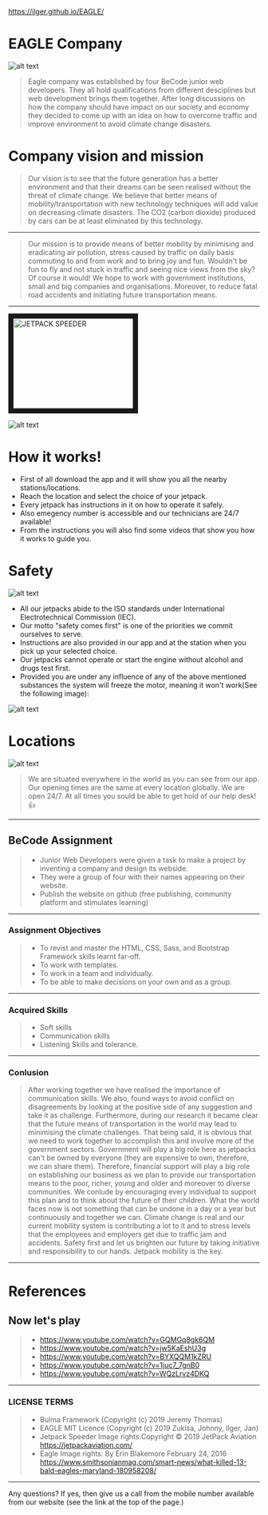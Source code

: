 https://ilger.github.io/EAGLE/

# EAGLE Company
![alt text](https://github.com/ZukisaNante/EAGLE/blob/master/assets/img/eagle.jpg "The Future")

> Eagle company was established by four BeCode junior web developers.
> They all hold qualifications from different desciplines but web development brings them together.
> After long discussions on how the company should have impact on our society and economy they decided to come up with an idea on how to overcome traffic and improve environment to avoid climate change disasters.

# Company vision and mission

 > Our vision is to see that the future generation has a better environment and that their dreams can be seen realised   without the  threat of climate change. We believe that better means of mobility/transportation with new technology techniques will add value on decreasing climate disasters. The CO2 (carbon dioxide) produced by cars can be at least eliminated by this technology.
  ---
> Our mission is to provide means of better mobility by minimising and eradicating air pollution, stress caused by traffic on daily basis commuting to and from work and to bring joy and fun. Wouldn't be fun to fly and not stuck in traffic and seeing nice views from the sky? Of course it would! We hope to work with government institutions, small and big companies and organisations. Moreover, to reduce fatal road accidents and initiating future transportation means.
---
<a href="https://www.youtube.com/watch?v=0BgbPilrsyw=JETPACK SPEEDER
" target=""><img src="https://www.youtube.com/watch?v=URgznwTph6M" 
alt="JETPACK SPEEDER" width="240" height="180" border="10" /></a>

![alt text](https://github.com/ZukisaNante/EAGLE/blob/master/assets/img/bike.jpeg "The Future")

# How it works!

- First of all download the app and it will show you all the nearby stations/locations.
- Reach the location and select the choice of your jetpack.
- Every jetpack has instructions in it on how to operate it safely.
- Also emegency number is accessible and our technicians are 24/7 available!
- From the instructions you will also find some videos that show you how it works to guide you.

# Safety

![alt text](https://github.com/ZukisaNante/EAGLE/blob/master/assets/img/jetpack-kit.jpg "The Future")

- All our jetpacks abide to the ISO standards under International Electrotechnical Commission (IEC).
- Our motto "safety comes first" is one of the priorities we commit ourselves to serve.
- Instructions are also provided in our app and at the station when you pick up your selected choice.
- Our jetpacks cannot operate or start the engine without alcohol and drugs test first.
- Provided you are under any influence of any of the above mentioned substances the system will freeze the motor, meaning it won't work(See the following image):

![alt text](https://www.researchgate.net/profile/Marcelo_Toso/publication/271712726/figure/fig2/AS:614224732622865@1523453996404/Part-of-the-Sequence-Diagram-Implementation-in-accordance-with-IEC-61131-The.png "The Future")

# Locations

![alt text](https://github.com/ZukisaNante/EAGLE/blob/master/assets/img/eagle.jpg "The Future")

> We are situated everywhere in the world as you can see from our app.
> Our opening times are the same at every location globally.
> We are open 24/7.
> At all times you sould be able to get hold of our help desk!
>  :+1: 

---

## BeCode Assignment

> - Junior Web Developers were given a task to make a project by inventing a company and design its webside.
> - They were a group of four with their names appearing on their website.
> - Publish the website on github (free publishing, community platform and stimulates learning)

---

### Assignment Objectives

> - To revist and master the HTML, CSS, Sass, and Bootstrap Framework skills learnt far-off.
> - To work with templates.
> - To work in a team and individually.
> - To be able to make decisions on your own and as a group.
---
### Acquired Skills

> - Soft skills
> - Communication skills
> - Listening Skills and tolerance.
---

### Conlusion

> After working together we have realised the importance of communication skills.
> We also, found ways to avoid conflict on disagreements by looking at the positive side of any suggestion and take it as challenge.
> Furthermore, during our research it became clear that the future means of transportation in the world may lead to minimising the climate challenges.
> That being said, it is obvious that we need to work together to accomplish this and involve more of the government sectors. Government will play a big role here as jetpacks can't be owned by everyone (they are expensive to own, therefore, we can share them). Therefore, financial support will play a big role on establishing our business as we plan to provide our transportation means to the poor, richer, young and older and moreover to diverse communities.
> We conlude by encouraging every individual to support this plan and to think about the future of their children.
> What the world faces now is not something that can be undone in a day or a year but continuously and together we can. 
> Climate change is real and our current mobility system is contributing a lot to it and to stress levels that the employees and employers get due to traffic jam and accidents. Safety first and let us brighten our future by taking initiative and responsibility to our hands. Jetpack mobility is the key.

---
# References

## Now let's play

> - https://www.youtube.com/watch?v=GQMGq8gk6QM
> - https://www.youtube.com/watch?v=jw5KaEshU3g
> - https://www.youtube.com/watch?v=BYXQQM1kZRU
> - https://www.youtube.com/watch?v=1juc7_7gnB0
> - https://www.youtube.com/watch?v=WQzLrvz4DKQ
---
### LICENSE TERMS

> - Bulma Framework (Copyright (c) 2019 Jeremy Thomas)
> - EAGLE MIT Licence (Copyright (c) 2019 Zukisa, Johnny, Ilger, Jan)
> - Jetpack Speeder Image rights:Copyright © 2019 JetPack Aviation  https://jetpackaviation.com/
> - Eagle Image rights: By Erin Blakemore February 24, 2016  https://www.smithsonianmag.com/smart-news/what-killed-13-bald-eagles-maryland-180958208/

---
Any questions? If yes, then give us a call from the mobile number available from our website (see the link at the top of the page.)




